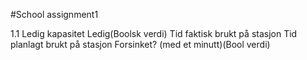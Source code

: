 #School assignment1

1.1
Ledig kapasitet
Ledig(Boolsk verdi)
Tid faktisk brukt på stasjon
Tid planlagt brukt på stasjon
Forsinket? (med et minutt)(Bool verdi)

